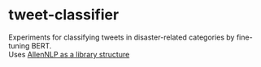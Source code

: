 # tweet-classifier
Experiments for classifying tweets in disaster-related categories by fine-tuning BERT.  
Uses [AllenNLP as a library structure](https://github.com/allenai/allennlp/tree/v0.8.3/tutorials)

